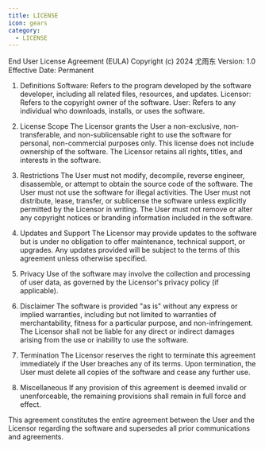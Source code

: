 ```yaml
---
title: LICENSE
icon: gears
category:
  - LICENSE
---
```


<Share colorful />

End User License Agreement (EULA)
Copyright (c) 2024 尤雨东
Version: 1.0
Effective Date: Permanent

1. Definitions
   Software: Refers to the program developed by the software developer, including all related files, resources, and updates.
   Licensor: Refers to the copyright owner of the software.
   User: Refers to any individual who downloads, installs, or uses the software.

2. License Scope
   The Licensor grants the User a non-exclusive, non-transferable, and non-sublicensable right to use the software for personal, non-commercial purposes only.
   This license does not include ownership of the software. The Licensor retains all rights, titles, and interests in the software.

3. Restrictions
   The User must not modify, decompile, reverse engineer, disassemble, or attempt to obtain the source code of the software.
   The User must not use the software for illegal activities.
   The User must not distribute, lease, transfer, or sublicense the software unless explicitly permitted by the Licensor in writing.
   The User must not remove or alter any copyright notices or branding information included in the software.

4. Updates and Support
   The Licensor may provide updates to the software but is under no obligation to offer maintenance, technical support, or upgrades.
   Any updates provided will be subject to the terms of this agreement unless otherwise specified.

5. Privacy
   Use of the software may involve the collection and processing of user data, as governed by the Licensor's privacy policy (if applicable).

6. Disclaimer
   The software is provided "as is" without any express or implied warranties, including but not limited to warranties of merchantability, fitness for a particular purpose, and non-infringement.
   The Licensor shall not be liable for any direct or indirect damages arising from the use or inability to use the software.

7. Termination
   The Licensor reserves the right to terminate this agreement immediately if the User breaches any of its terms.
   Upon termination, the User must delete all copies of the software and cease any further use.

8. Miscellaneous
   If any provision of this agreement is deemed invalid or unenforceable, the remaining provisions shall remain in full force and effect.

This agreement constitutes the entire agreement between the User and the Licensor regarding the software and supersedes all prior communications and agreements.

<Bottom />
